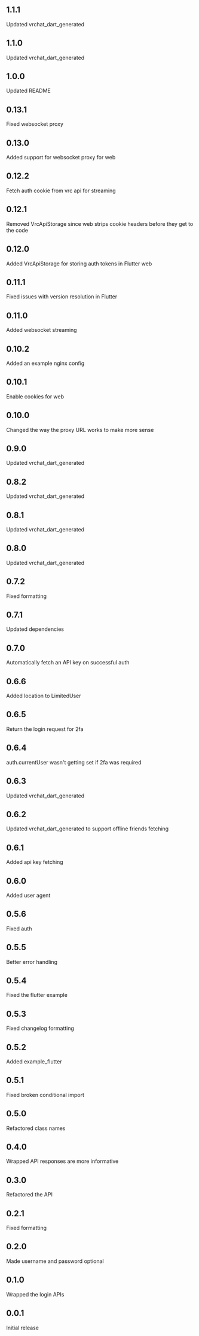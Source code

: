 ## 1.1.1
Updated vrchat_dart_generated

## 1.1.0
Updated vrchat_dart_generated

## 1.0.0
Updated README

## 0.13.1
Fixed websocket proxy

## 0.13.0
Added support for websocket proxy for web

## 0.12.2
Fetch auth cookie from vrc api for streaming

## 0.12.1
Removed VrcApiStorage since web strips cookie headers before they get to the code

## 0.12.0
Added VrcApiStorage for storing auth tokens in Flutter web

## 0.11.1
Fixed issues with version resolution in Flutter

## 0.11.0
Added websocket streaming

## 0.10.2
Added an example nginx config

## 0.10.1
Enable cookies for web

## 0.10.0
Changed the way the proxy URL works to make more sense

## 0.9.0
Updated vrchat_dart_generated

## 0.8.2
Updated vrchat_dart_generated

## 0.8.1
Updated vrchat_dart_generated

## 0.8.0
Updated vrchat_dart_generated

## 0.7.2
Fixed formatting

## 0.7.1
Updated dependencies

## 0.7.0
Automatically fetch an API key on successful auth

## 0.6.6
Added location to LimitedUser

## 0.6.5
Return the login request for 2fa

## 0.6.4
auth.currentUser wasn't getting set if 2fa was required

## 0.6.3
Updated vrchat_dart_generated

## 0.6.2
Updated vrchat_dart_generated to support offline friends fetching

## 0.6.1
Added api key fetching

## 0.6.0
Added user agent

## 0.5.6
Fixed auth

## 0.5.5
Better error handling

## 0.5.4
Fixed the flutter example

## 0.5.3
Fixed changelog formatting

## 0.5.2
Added example_flutter

## 0.5.1
Fixed broken conditional import

## 0.5.0
Refactored class names

## 0.4.0
Wrapped API responses are more informative

## 0.3.0
Refactored the API

## 0.2.1
Fixed formatting

## 0.2.0
Made username and password optional

## 0.1.0
Wrapped the login APIs

## 0.0.1
Initial release